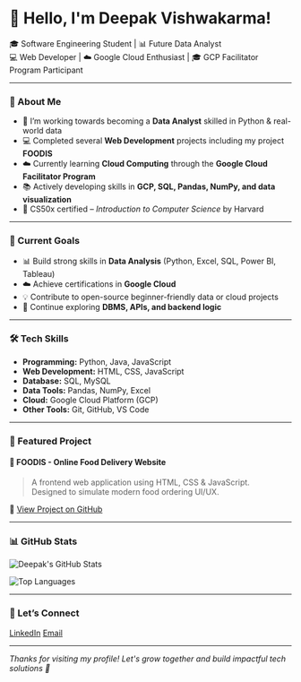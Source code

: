 # 👋 Hello, I'm Deepak Vishwakarma!

🎓 Software Engineering Student | 📊 Future Data Analyst  
💻 Web Developer | ☁️ Google Cloud Enthusiast | 🎓 GCP Facilitator Program Participant

---

### 🌟 About Me

- 🔭 I’m working towards becoming a **Data Analyst** skilled in Python & real-world data
- 💻 Completed several **Web Development** projects including my project **FOODIS**
- ☁️ Currently learning **Cloud Computing** through the **Google Cloud Facilitator Program**
- 📚 Actively developing skills in **GCP, SQL, Pandas, NumPy, and data visualization**
- 🧠 CS50x certified – *Introduction to Computer Science* by Harvard

---

### 🚀 Current Goals

- 📊 Build strong skills in **Data Analysis** (Python, Excel, SQL, Power BI, Tableau)
- ☁️ Achieve certifications in **Google Cloud**
- 💡 Contribute to open-source beginner-friendly data or cloud projects
- 🧪 Continue exploring **DBMS, APIs, and backend logic**

---

### 🛠️ Tech Skills

- **Programming:** Python, Java, JavaScript
- **Web Development:** HTML, CSS, JavaScript
- **Database:** SQL, MySQL
- **Data Tools:** Pandas, NumPy, Excel
- **Cloud:** Google Cloud Platform (GCP)
- **Other Tools:** Git, GitHub, VS Code

---

### 🧩 Featured Project

#### 🍔 FOODIS - Online Food Delivery Website
> A frontend web application using HTML, CSS & JavaScript.  
> Designed to simulate modern food ordering UI/UX.

🔗 [View Project on GitHub](https://github.com/DeepakVishwakarma/FOODIS)

---

### 📊 GitHub Stats

![Deepak's GitHub Stats](https://github-readme-stats.vercel.app/api?username=DeepakVishwakarma&show_icons=true&theme=radical)

![Top Languages](https://github-readme-stats.vercel.app/api/top-langs/?username=DeepakVishwakarma&layout=compact&theme=radical)

---

### 🤝 Let’s Connect

[LinkedIn](https://www.linkedin.com/in/deepak-vishwakarma-846ba1269/)
[Email](mailto:deepvishwakarma.2114@gmail.com)

---

*Thanks for visiting my profile! Let's grow together and build impactful tech solutions 🚀*
